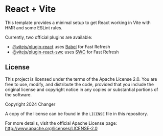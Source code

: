 # React + Vite

This template provides a minimal setup to get React working in Vite with HMR and some ESLint rules.

Currently, two official plugins are available:

- [@vitejs/plugin-react](https://github.com/vitejs/vite-plugin-react/blob/main/packages/plugin-react/README.md) uses [Babel](https://babeljs.io/) for Fast Refresh
- [@vitejs/plugin-react-swc](https://github.com/vitejs/vite-plugin-react-swc) uses [SWC](https://swc.rs/) for Fast Refresh


## License

This project is licensed under the terms of the Apache License 2.0. You are free to use, modify, and distribute the code, provided that you include the original license and copyright notice in any copies or substantial portions of the software.

Copyright 2024 Changer

A copy of the license can be found in the `LICENSE` file in this repository.

For more details, visit the official Apache License page: http://www.apache.org/licenses/LICENSE-2.0